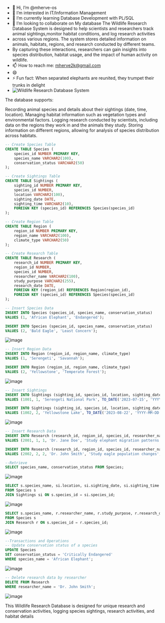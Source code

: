 - 👋 Hi, I’m @mherve-os
- 👀 I’m interested in IT/Information Management
- 🌱 I’m currently learning  Database Development with PL/SQL
- 💞️ I’m looking to collaborate on My database The Wildlife Research Database System is designed to help scientists and researchers track animal sightings,monitor habitat conditions, and log research activities
-  across various regions. The system stores detailed information on animals, habitats, regions, and research conducted by different teams.
- By capturing these interactions, researchers can gain insights into species distribution, habitat usage, and the impact of human activity on wildlife.
- 📫 How to reach me: mherve2k@gmail.com
- 😄 
- ⚡ Fun fact: When separated elephants are reunited, they trumpet their trunks in delight
- ![Wildlife Research Database System](https://github.com/user-attachments/assets/43d40232-80dd-4103-aafa-cb90ff84dc49)


The database supports:

Recording animal species and details about their sightings (date, time, location).
Managing habitat information such as vegetation types and environmental factors.
Logging research conducted by scientists, including data on the regions they work in and the animals they study.
Storing information on different regions, allowing for analysis of species distribution across habitats.

```sql
-- Create Species Table
CREATE TABLE Species (
    species_id NUMBER PRIMARY KEY,
    species_name VARCHAR2(100),
    conservation_status VARCHAR2(50)
);
```
```sql
-- Create Sightings Table
CREATE TABLE Sightings (
    sighting_id NUMBER PRIMARY KEY,
    species_id NUMBER,
    location VARCHAR2(100),
    sighting_date DATE,
    sighting_time VARCHAR2(10),
    FOREIGN KEY (species_id) REFERENCES Species(species_id)
);
```
```sql
-- Create Region Table
CREATE TABLE Region (
    region_id NUMBER PRIMARY KEY,
    region_name VARCHAR2(100),
    climate_type VARCHAR2(50)
);
```
```sql
-- Create Research Table
CREATE TABLE Research (
    research_id NUMBER PRIMARY KEY,
    region_id NUMBER,
    species_id NUMBER,
    researcher_name VARCHAR2(100),
    study_purpose VARCHAR2(255),
    research_date DATE,
    FOREIGN KEY (region_id) REFERENCES Region(region_id),
    FOREIGN KEY (species_id) REFERENCES Species(species_id)
);
```
```sql
-- Insert Species Data
INSERT INTO Species (species_id, species_name, conservation_status)
VALUES (1, 'African Elephant', 'Endangered');

INSERT INTO Species (species_id, species_name, conservation_status)
VALUES (2, 'Bald Eagle', 'Least Concern');
```
![image](https://github.com/user-attachments/assets/2c76b4fd-bad9-41b7-9bf8-5ef142ec889e)

```sql
-- Insert Region Data
INSERT INTO Region (region_id, region_name, climate_type)
VALUES (1, 'Serengeti', 'Savannah');

INSERT INTO Region (region_id, region_name, climate_type)
VALUES (2, 'Yellowstone', 'Temperate Forest');
```
![image](https://github.com/user-attachments/assets/cdd32587-15a0-4d29-8ba7-6276c21016cd)
```sql
-- Insert Sightings
INSERT INTO Sightings (sighting_id, species_id, location, sighting_date, sighting_time)
VALUES (1001, 1, 'Serengeti National Park', TO_DATE('2023-07-15', 'YYYY-MM-DD'), '10:30');

INSERT INTO Sightings (sighting_id, species_id, location, sighting_date, sighting_time)
VALUES (1002, 2, 'Yellowstone Lake', TO_DATE('2023-08-22', 'YYYY-MM-DD'), '14:00');
```
![image](https://github.com/user-attachments/assets/12c22e66-03f7-4ec3-8dee-a713fb4c5d64)
```sql
-- Insert Research Data
INSERT INTO Research (research_id, region_id, species_id, researcher_name, study_purpose, research_date)
VALUES (2001, 1, 1, 'Dr. Jane Doe', 'Study elephant migration patterns', TO_DATE('2023-07-20', 'YYYY-MM-DD'));

INSERT INTO Research (research_id, region_id, species_id, researcher_name, study_purpose, research_date)
VALUES (2002, 2, 2, 'Dr. John Smith', 'Study eagle population changes', TO_DATE('2023-08-25', 'YYYY-MM-DD'));
```
```sql
--Retrieve 
SELECT species_name, conservation_status FROM Species;
```
![image](https://github.com/user-attachments/assets/97310b68-10db-4e0a-aea7-bd6d77962cf3)

```sql
SELECT s.species_name, si.location, si.sighting_date, si.sighting_time
FROM Species s
JOIN Sightings si ON s.species_id = si.species_id;
```
![image](https://github.com/user-attachments/assets/c761ddbb-d714-4df1-a091-f26b37b2fe34)

```sql
SELECT s.species_name, r.researcher_name, r.study_purpose, r.research_date
FROM Species s
JOIN Research r ON s.species_id = r.species_id;
```
![image](https://github.com/user-attachments/assets/43e54360-1b9b-47c8-978d-dc2663280a56)

```sql
--Transactions and Operations
-- Update conservation status of a species
UPDATE Species
SET conservation_status = 'Critically Endangered'
WHERE species_name = 'African Elephant';
```
![image](https://github.com/user-attachments/assets/f60833a2-9e04-405f-b3b4-cf6e2c7c0210)

```sql
-- Delete research data by researcher
DELETE FROM Research
WHERE researcher_name = 'Dr. John Smith';
```
![image](https://github.com/user-attachments/assets/cbba8d9d-5119-45dd-8259-42f5dd98766a)

This Wildlife Research Database is designed for unique research and conservation activities, logging species sightings, research activities, and habitat details

